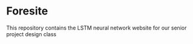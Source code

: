 # Foresite
This repository contains the LSTM neural network website for our senior project design class
